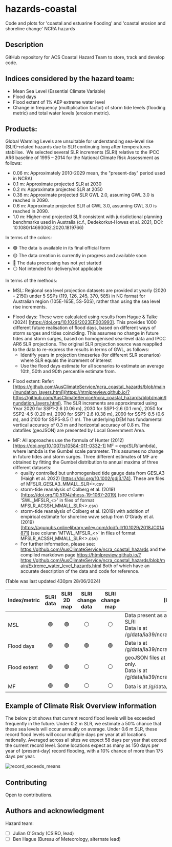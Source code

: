 # hazards-coastal
Code and plots for 'coastal and estuarine flooding' and 'coastal erosion and shoreline change' NCRA hazards

## Description
GitHub repository for ACS Coastal Hazard Team to store, track and develop code. 

## Indices considered by the hazard team:
- Mean Sea Level (Essential Climate Variable)
- Flood days
- Flood extent of 1% AEP extreme water level
- Change in frequency (multiplication factor) of storm tide levels (flooding metric) and total water levels (erosion metric).

## Products:
Global Warming Levels are unsuitable for understanding sea-level rise (SLR)-related hazards due to SLR continuing long after temperatures stabilise. 
We selected several SLR increments (SLRI) relative to the IPCC AR6 baseline of 1995 – 2014 for the National Climate Risk Assessment as follows:
- 0.06 m: Approximately 2010-2029 mean, the "present-day" period used in NCRA)
- 0.1 m: Approximate projected SLR at 2030
- 0.2 m: Approximate projected SLR at 2050
- 0.38 m: Approximate projected SLR GWL 2.0, assuming GWL 3.0 is reached in 2090.
- 0.6 m: Approximate projected SLR at GWL 3.0, assuming GWL 3.0 is reached in 2090.
- 1.0 m: Higher-end projected SLR consistent with jurisdictional planning benchmarks used in Australia (c.f., Dedekorkut-Howes et al. 2021, DOI: 10.1080/14693062.2020.1819766)
  
In terms of the colors:
- :green_circle: The data is available in its final official form
- :yellow_circle: The data creation is currently in progress and available soon
- :red_circle: The data processing has not yet started
- :white_circle: Not intended for delivery/not applicable

In terms of the methods:
- MSL: Regional sea level projection datasets are provided at yearly (2020 - 2150) under 5 SSPs (119, 126, 245, 370, 585) in NC format for Australian region (105E-165E, 5S-50S), rather than using the sea level rise increments.
* Flood days: These were calculated using results from Hague & Talke (2024) [https://doi.org/10.1029/2023EF003993]. This provides 1000 different future realisation of flood days, based on different ways of storm surges and tides coinciding. This assumes no change in future tides and storm surges, based on homogenised sea-level data and IPCC AR6 SLR projections. The original SLR projection source was reapplied to the data to re-express the results in terms of GWL, as follows:
  - Identify years in projection timeseries (for different SLR scenarios) where SLR equals the increment of interest
  - Use the flood days estimate for all scenarios to estimate an average 10th, 50th and 90th percentile estimate from.
- Flood extent: Refer: [https://github.com/AusClimateService/ncra_coastal_hazards/blob/main/Inundation_layers.html](https://htmlpreview.github.io/?https://github.com/AusClimateService/ncra_coastal_hazards/blob/main/Inundation_layers.html). The SLR increments are approximated using Year 2020 for SSP1-2.6 (0.06 m), 2030 for SSP1-2.6 (0.1 mm), 2050 for SSP2-4.5 (0.20 m), 2090 for SSP1-2.6 (0.38 m), 2090 for SSP5-8.5 (0.6 m), and 2100 for SSP5-8.5 (1 m). The underlying DEM has fundamental vertical accuracy of 0.3 m and horizontal accuracy of 0.8 m. The datafiles (geoJSON) are presented by Local Government Area.
* MF: All approaches use the formula of Hunter (2012) [https://doi.org/10.1007/s10584-011-0332-1] MF = exp(SLR/lambda), where lambda is the Gumbel scale parameter. This assumes no change in future tides and storm surges. Three different estimates of MF are obtained by fitting the Gumbel distribution to annual maxima of three different datasets:
  - quality controlled but unhomogenised tide gauge data from GESLA3 (Haigh et al. 2022) [https://doi.org/10.1002/gdj3.174]. These are files of MFSLR_GESLA3_MMALL_SLR<>.csv
  - storm-tide reanalysis of Colberg et al. (2019) [https://doi.org/10.5194/nhess-19-1067-2019]  (see column 'SWL_MFSLR_<>' in files of format MFSLR_ACSSH_MMALL_SLR<>.csv)
  - storm-tide reanalysis of Colberg et al. (2019) with addition of empirical estimate for shoreline wave setup from O'Grady et al. (2019) [https://agupubs.onlinelibrary.wiley.com/doi/full/10.1029/2018JC014871] (see column 'MTWL_MFSLR_<>' in files of format MFSLR_ACSSH_MMALL_SLR<>.csv)
  - For further information, please see: https://github.com/AusClimateService/ncra_coastal_hazards and the compiled markdown page https://htmlpreview.github.io/?https://github.com/AusClimateService/ncra_coastal_hazards/blob/main/Extreme_water_level_hazards.html
Both of which have an accurate description of the data and code for reference.

(Table was last updated 430pm 28/06/2024)

| Index/metric | SLRI data | SLRI 2D map |  SLRI change data |  SLRI change map |(Notes) |
|-----         | :-:      |:-:      |:-:            |:-:            |-----    |
| MSL |:green_circle:|:green_circle:|:white_circle:|:white_circle:|Data present as annual under SSP, not SLRI <br> Data is at /g/data/ia39/ncra/coastal/MSL|
| Flood days |:green_circle:|:green_circle:|:green_circle:|:green_circle:| Data is at /g/data/ia39/ncra/coastal/flood_days |
| Flood extent |:green_circle:|:green_circle:|:white_circle:|:white_circle:|geoJSON files at LGA scale information only. <br> Data is at /g/data/ia39/ncra/coastal/flood_extents|
| MF|:green_circle:|:green_circle:|:white_circle:|:white_circle:| Data is at /g/data/ia39/ncra/coastal/MF|

## Example of Climate Risk Overview information
The below plot shows that current record flood levels will be exceeded frequently in the future. Under 0.2 m SLR, we estimate a 50% chance that these sea levels will occur annually on average. Under 0.6 m SLR, these record flood levels will occur multiple days per year at all locations nationally. Averaged across all sites we expect 58 days per year that exceed the current record level. Some locations expect as many as 150 days per year of (present-day) record flooding, with a 10% chance of more than 175 days per year.

![record_exceeds_means](https://github.com/AusClimateService/hazards-coastal/assets/172552060/8bf3c947-69c9-488e-9c29-0d3af3405445)

## Contributing
Open to contributions. 

## Authors and acknowledgment
Hazard team:
- [ ] Julian O'Grady (CSIRO, lead)
- [ ] Ben Hague (Bureau of Meteorology, alternate lead)
